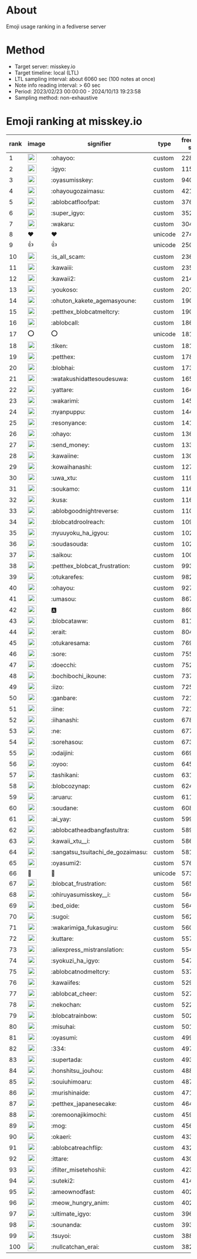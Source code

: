 # About
Emoji usage ranking in a fediverse server

# Method
- Target server: misskey.io
- Target timeline: local (LTL)
- LTL sampling interval: about 6060 sec (100 notes at once)
- Note info reading interval: > 60 sec
- Period: 2023/02/23 00:00:00 - 2024/10/13 19:23:58 
- Sampling method: non-exhaustive

# Emoji ranking at misskey.io

|rank|image|signifier|type|frequency score|
|----|----|----|----|----|
|1|<img height="24" src="https://misskey.io/emoji/ohayoo.webp">|:ohayoo:|custom|228841|
|2|<img height="24" src="https://misskey.io/emoji/igyo.webp">|:igyo:|custom|115869|
|3|<img height="24" src="https://misskey.io/emoji/oyasumisskey.webp">|:oyasumisskey:|custom|94071|
|4|<img height="24" src="https://misskey.io/emoji/ohayougozaimasu.webp">|:ohayougozaimasu:|custom|42112|
|5|<img height="24" src="https://misskey.io/emoji/ablobcatfloofpat.webp">|:ablobcatfloofpat:|custom|37698|
|6|<img height="24" src="https://misskey.io/emoji/super_igyo.webp">|:super_igyo:|custom|35248|
|7|<img height="24" src="https://misskey.io/emoji/wakaru.webp">|:wakaru:|custom|30455|
|8|❤|❤|unicode|27402|
|9|👍|👍|unicode|25015|
|10|<img height="24" src="https://misskey.io/emoji/is_all_scam.webp">|:is_all_scam:|custom|23633|
|11|<img height="24" src="https://misskey.io/emoji/kawaiii.webp">|:kawaiii:|custom|23515|
|12|<img height="24" src="https://misskey.io/emoji/kawaii2.webp">|:kawaii2:|custom|21492|
|13|<img height="24" src="https://misskey.io/emoji/youkoso.webp">|:youkoso:|custom|20135|
|14|<img height="24" src="https://misskey.io/emoji/ohuton_kakete_agemasyoune.webp">|:ohuton_kakete_agemasyoune:|custom|19064|
|15|<img height="24" src="https://misskey.io/emoji/petthex_blobcatmeltcry.webp">|:petthex_blobcatmeltcry:|custom|19046|
|16|<img height="24" src="https://misskey.io/emoji/ablobcall.webp">|:ablobcall:|custom|18641|
|17|⭕|⭕|unicode|18142|
|18|<img height="24" src="https://misskey.io/emoji/tiken.webp">|:tiken:|custom|18129|
|19|<img height="24" src="https://misskey.io/emoji/petthex.webp">|:petthex:|custom|17825|
|20|<img height="24" src="https://misskey.io/emoji/blobhai.webp">|:blobhai:|custom|17394|
|21|<img height="24" src="https://misskey.io/emoji/watakushidattesoudesuwa.webp">|:watakushidattesoudesuwa:|custom|16514|
|22|<img height="24" src="https://misskey.io/emoji/yattare.webp">|:yattare:|custom|16430|
|23|<img height="24" src="https://misskey.io/emoji/wakarimi.webp">|:wakarimi:|custom|14562|
|24|<img height="24" src="https://misskey.io/emoji/nyanpuppu.webp">|:nyanpuppu:|custom|14421|
|25|<img height="24" src="https://misskey.io/emoji/resonyance.webp">|:resonyance:|custom|14176|
|26|<img height="24" src="https://misskey.io/emoji/ohayo.webp">|:ohayo:|custom|13690|
|27|<img height="24" src="https://misskey.io/emoji/send_money.webp">|:send_money:|custom|13335|
|28|<img height="24" src="https://misskey.io/emoji/kawaiine.webp">|:kawaiine:|custom|13059|
|29|<img height="24" src="https://misskey.io/emoji/kowaihanashi.webp">|:kowaihanashi:|custom|12738|
|30|<img height="24" src="https://misskey.io/emoji/uwa_xtu.webp">|:uwa_xtu:|custom|11979|
|31|<img height="24" src="https://misskey.io/emoji/soukamo.webp">|:soukamo:|custom|11611|
|32|<img height="24" src="https://misskey.io/emoji/kusa.webp">|:kusa:|custom|11606|
|33|<img height="24" src="https://misskey.io/emoji/ablobgoodnightreverse.webp">|:ablobgoodnightreverse:|custom|11073|
|34|<img height="24" src="https://misskey.io/emoji/blobcatdroolreach.webp">|:blobcatdroolreach:|custom|10952|
|35|<img height="24" src="https://misskey.io/emoji/nyuuyoku_ha_igyou.webp">|:nyuuyoku_ha_igyou:|custom|10246|
|36|<img height="24" src="https://misskey.io/emoji/soudasouda.webp">|:soudasouda:|custom|10212|
|37|<img height="24" src="https://misskey.io/emoji/saikou.webp">|:saikou:|custom|10064|
|38|<img height="24" src="https://misskey.io/emoji/petthex_blobcat_frustration.webp">|:petthex_blobcat_frustration:|custom|9935|
|39|<img height="24" src="https://misskey.io/emoji/otukarefes.webp">|:otukarefes:|custom|9825|
|40|<img height="24" src="https://misskey.io/emoji/ohayou.webp">|:ohayou:|custom|9278|
|41|<img height="24" src="https://misskey.io/emoji/umasou.webp">|:umasou:|custom|8675|
|42|<img height="24" src="https://misskey.io/emoji/a.webp">|:a:|custom|8606|
|43|<img height="24" src="https://misskey.io/emoji/blobcataww.webp">|:blobcataww:|custom|8110|
|44|<img height="24" src="https://misskey.io/emoji/erait.webp">|:erait:|custom|8048|
|45|<img height="24" src="https://misskey.io/emoji/otukaresama.webp">|:otukaresama:|custom|7695|
|46|<img height="24" src="https://misskey.io/emoji/sore.webp">|:sore:|custom|7554|
|47|<img height="24" src="https://misskey.io/emoji/doecchi.webp">|:doecchi:|custom|7528|
|48|<img height="24" src="https://misskey.io/emoji/bochibochi_ikoune.webp">|:bochibochi_ikoune:|custom|7375|
|49|<img height="24" src="https://misskey.io/emoji/iizo.webp">|:iizo:|custom|7250|
|50|<img height="24" src="https://misskey.io/emoji/ganbare.webp">|:ganbare:|custom|7214|
|51|<img height="24" src="https://misskey.io/emoji/iine.webp">|:iine:|custom|7213|
|52|<img height="24" src="https://misskey.io/emoji/iihanashi.webp">|:iihanashi:|custom|6787|
|53|<img height="24" src="https://misskey.io/emoji/ne.webp">|:ne:|custom|6778|
|54|<img height="24" src="https://misskey.io/emoji/sorehasou.webp">|:sorehasou:|custom|6731|
|55|<img height="24" src="https://misskey.io/emoji/odaijini.webp">|:odaijini:|custom|6693|
|56|<img height="24" src="https://misskey.io/emoji/oyoo.webp">|:oyoo:|custom|6453|
|57|<img height="24" src="https://misskey.io/emoji/tashikani.webp">|:tashikani:|custom|6312|
|58|<img height="24" src="https://misskey.io/emoji/blobcozynap.webp">|:blobcozynap:|custom|6244|
|59|<img height="24" src="https://misskey.io/emoji/aruaru.webp">|:aruaru:|custom|6116|
|60|<img height="24" src="https://misskey.io/emoji/soudane.webp">|:soudane:|custom|6086|
|61|<img height="24" src="https://misskey.io/emoji/ai_yay.webp">|:ai_yay:|custom|5992|
|62|<img height="24" src="https://misskey.io/emoji/ablobcatheadbangfastultra.webp">|:ablobcatheadbangfastultra:|custom|5894|
|63|<img height="24" src="https://misskey.io/emoji/kawaii_xtu__i.webp">|:kawaii_xtu__i:|custom|5865|
|64|<img height="24" src="https://misskey.io/emoji/sangatsu_tsuitachi_de_gozaimasu.webp">|:sangatsu_tsuitachi_de_gozaimasu:|custom|5815|
|65|<img height="24" src="https://misskey.io/emoji/oyasumi2.webp">|:oyasumi2:|custom|5765|
|66|🎉|🎉|unicode|5730|
|67|<img height="24" src="https://misskey.io/emoji/blobcat_frustration.webp">|:blobcat_frustration:|custom|5654|
|68|<img height="24" src="https://misskey.io/emoji/ohiruyasumisskey__i.webp">|:ohiruyasumisskey__i:|custom|5645|
|69|<img height="24" src="https://misskey.io/emoji/bed_oide.webp">|:bed_oide:|custom|5640|
|70|<img height="24" src="https://misskey.io/emoji/sugoi.webp">|:sugoi:|custom|5624|
|71|<img height="24" src="https://misskey.io/emoji/wakarimiga_fukasugiru.webp">|:wakarimiga_fukasugiru:|custom|5603|
|72|<img height="24" src="https://misskey.io/emoji/kuttare.webp">|:kuttare:|custom|5575|
|73|<img height="24" src="https://misskey.io/emoji/aliexpress_mistranslation.webp">|:aliexpress_mistranslation:|custom|5545|
|74|<img height="24" src="https://misskey.io/emoji/syokuzi_ha_igyo.webp">|:syokuzi_ha_igyo:|custom|5472|
|75|<img height="24" src="https://misskey.io/emoji/ablobcatnodmeltcry.webp">|:ablobcatnodmeltcry:|custom|5372|
|76|<img height="24" src="https://misskey.io/emoji/kawaiifes.webp">|:kawaiifes:|custom|5294|
|77|<img height="24" src="https://misskey.io/emoji/ablobcat_cheer.webp">|:ablobcat_cheer:|custom|5270|
|78|<img height="24" src="https://misskey.io/emoji/nekochan.webp">|:nekochan:|custom|5221|
|79|<img height="24" src="https://misskey.io/emoji/blobcatrainbow.webp">|:blobcatrainbow:|custom|5028|
|80|<img height="24" src="https://misskey.io/emoji/misuhai.webp">|:misuhai:|custom|5010|
|81|<img height="24" src="https://misskey.io/emoji/oyasumi.webp">|:oyasumi:|custom|4993|
|82|<img height="24" src="https://misskey.io/emoji/334.webp">|:334:|custom|4977|
|83|<img height="24" src="https://misskey.io/emoji/supertada.webp">|:supertada:|custom|4930|
|84|<img height="24" src="https://misskey.io/emoji/honshitsu_jouhou.webp">|:honshitsu_jouhou:|custom|4883|
|85|<img height="24" src="https://misskey.io/emoji/souiuhimoaru.webp">|:souiuhimoaru:|custom|4876|
|86|<img height="24" src="https://misskey.io/emoji/murishinaide.webp">|:murishinaide:|custom|4714|
|87|<img height="24" src="https://misskey.io/emoji/petthex_japanesecake.webp">|:petthex_japanesecake:|custom|4648|
|88|<img height="24" src="https://misskey.io/emoji/oremoonajikimochi.webp">|:oremoonajikimochi:|custom|4594|
|89|<img height="24" src="https://misskey.io/emoji/mog.webp">|:mog:|custom|4560|
|90|<img height="24" src="https://misskey.io/emoji/okaeri.webp">|:okaeri:|custom|4330|
|91|<img height="24" src="https://misskey.io/emoji/ablobcatreachflip.webp">|:ablobcatreachflip:|custom|4325|
|92|<img height="24" src="https://misskey.io/emoji/ittare.webp">|:ittare:|custom|4301|
|93|<img height="24" src="https://misskey.io/emoji/ifilter_misetehoshii.webp">|:ifilter_misetehoshii:|custom|4236|
|94|<img height="24" src="https://misskey.io/emoji/suteki2.webp">|:suteki2:|custom|4144|
|95|<img height="24" src="https://misskey.io/emoji/ameownodfast.webp">|:ameownodfast:|custom|4026|
|96|<img height="24" src="https://misskey.io/emoji/meow_hungry_anim.webp">|:meow_hungry_anim:|custom|4022|
|97|<img height="24" src="https://misskey.io/emoji/ultimate_igyo.webp">|:ultimate_igyo:|custom|3969|
|98|<img height="24" src="https://misskey.io/emoji/sounanda.webp">|:sounanda:|custom|3936|
|99|<img height="24" src="https://misskey.io/emoji/tsuyoi.webp">|:tsuyoi:|custom|3888|
|100|<img height="24" src="https://misskey.io/emoji/nullcatchan_erai.webp">|:nullcatchan_erai:|custom|3829|
